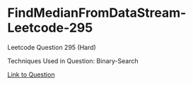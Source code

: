 # FindMedianFromDataStream-Leetcode-295

Leetcode Question 295 (Hard)

Techniques Used in Question:
Binary-Search

[Link to Question](https://leetcode.com/problems/find-median-from-data-stream/)
